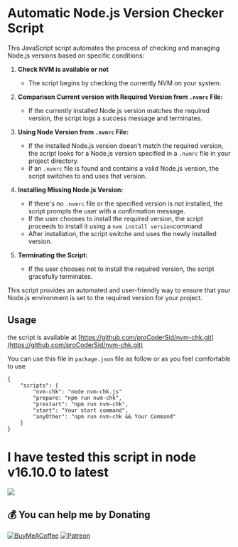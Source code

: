 # Automatic Node.js Version Checker Script

This JavaScript script automates the process of checking and managing Node.js versions based on specific conditions:

1. **Check NVM is available or not**
   - The script begins by checking the currently NVM on your system.
   
2. **Comparison Current version with Required Version from `.nvmrc` File:**
   - If the currently installed Node.js version matches the required version, the script logs a success message and terminates.

3. **Using Node Version from `.nvmrc` File:**
   - If the installed Node.js version doesn't match the required version, the script looks for a Node.js version specified in a `.nvmrc` file in your project directory.
   - If an `.nvmrc` file is found and contains a valid Node.js version, the script switches to and uses that version.

4. **Installing Missing Node.js Version:**
   - If there's no `.nvmrc` file or the specified version is not installed, the script prompts the user with a confirmation message.
   - If the user chooses to install the required version, the script proceeds to install it using a `nvm install version`command
   - After installation, the script switche and uses the newly installed version.

5. **Terminating the Script:**
   - If the user chooses not to install the required version, the script gracefully terminates.

This script provides an automated and user-friendly way to ensure that your Node.js environment is set to the required version for your project.

## Usage
the script is available  at [https://github.com/proCoderSid/nvm-chk.git](https://github.com/proCoderSid/nvm-chk.git)

You can use this file in `package.json` file as follow or as you feel comfortable to use

```
{
    "scripts": {
        "nvm-chk": "node nvm-chk.js"
        "prepare: "npm run nvm-chk",
        "prestart": "npm run nvm-chk",
        "start": "Your start command",
        "anyOther": "npm run nvm-chk && Your Command"
    }
}
```


# I have tested this script in node v16.10.0 to latest

[![](https://visitcount.itsvg.in/api?id=proCoderSid&icon=0&color=6)](https://visitcount.itsvg.in)

  ## 💰 You can help me by Donating
  [![BuyMeACoffee](https://img.shields.io/badge/Buy%20Me%20a%20Coffee-ffdd00?style=for-the-badge&logo=buy-me-a-coffee&logoColor=black)](https://www.buymeacoffee.com/procodersid) 
  [![Patreon](https://img.shields.io/badge/Patreon-F96854?style=for-the-badge&logo=patreon&logoColor=white)](https://www.patreon.com/proCoderSid) 
